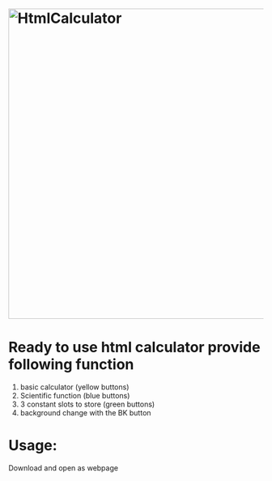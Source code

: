 # <img width="613" alt="HtmlCalculator" src="https://github.com/user-attachments/assets/9f464bfc-095f-4da1-a1ec-20cf8174c76d">
# Ready to use html calculator provide following function 
  1. basic calculator (yellow buttons)
  2. Scientific function (blue buttons)
  3. 3 constant slots to store (green buttons)
  4. background change with the BK button
# Usage:
  Download and open as webpage
